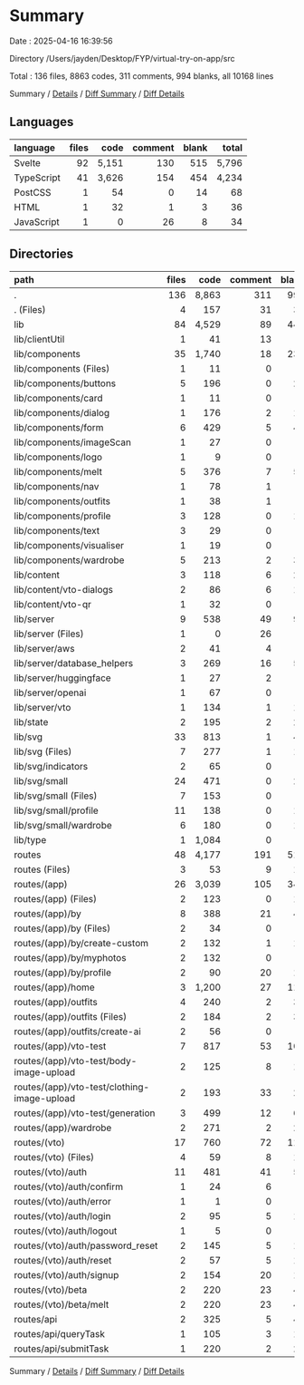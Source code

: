 # Summary

Date : 2025-04-16 16:39:56

Directory /Users/jayden/Desktop/FYP/virtual-try-on-app/src

Total : 136 files,  8863 codes, 311 comments, 994 blanks, all 10168 lines

Summary / [Details](details.md) / [Diff Summary](diff.md) / [Diff Details](diff-details.md)

## Languages
| language | files | code | comment | blank | total |
| :--- | ---: | ---: | ---: | ---: | ---: |
| Svelte | 92 | 5,151 | 130 | 515 | 5,796 |
| TypeScript | 41 | 3,626 | 154 | 454 | 4,234 |
| PostCSS | 1 | 54 | 0 | 14 | 68 |
| HTML | 1 | 32 | 1 | 3 | 36 |
| JavaScript | 1 | 0 | 26 | 8 | 34 |

## Directories
| path | files | code | comment | blank | total |
| :--- | ---: | ---: | ---: | ---: | ---: |
| . | 136 | 8,863 | 311 | 994 | 10,168 |
| . (Files) | 4 | 157 | 31 | 31 | 219 |
| lib | 84 | 4,529 | 89 | 447 | 5,065 |
| lib/clientUtil | 1 | 41 | 13 | 8 | 62 |
| lib/components | 35 | 1,740 | 18 | 235 | 1,993 |
| lib/components (Files) | 1 | 11 | 0 | 3 | 14 |
| lib/components/buttons | 5 | 196 | 0 | 28 | 224 |
| lib/components/card | 1 | 11 | 0 | 2 | 13 |
| lib/components/dialog | 1 | 176 | 2 | 18 | 196 |
| lib/components/form | 6 | 429 | 5 | 48 | 482 |
| lib/components/imageScan | 1 | 27 | 0 | 5 | 32 |
| lib/components/logo | 1 | 9 | 0 | 3 | 12 |
| lib/components/melt | 5 | 376 | 7 | 58 | 441 |
| lib/components/nav | 1 | 78 | 1 | 5 | 84 |
| lib/components/outfits | 1 | 38 | 1 | 7 | 46 |
| lib/components/profile | 3 | 128 | 0 | 15 | 143 |
| lib/components/text | 3 | 29 | 0 | 6 | 35 |
| lib/components/visualiser | 1 | 19 | 0 | 2 | 21 |
| lib/components/wardrobe | 5 | 213 | 2 | 35 | 250 |
| lib/content | 3 | 118 | 6 | 21 | 145 |
| lib/content/vto-dialogs | 2 | 86 | 6 | 14 | 106 |
| lib/content/vto-qr | 1 | 32 | 0 | 7 | 39 |
| lib/server | 9 | 538 | 49 | 99 | 686 |
| lib/server (Files) | 1 | 0 | 26 | 8 | 34 |
| lib/server/aws | 2 | 41 | 4 | 9 | 54 |
| lib/server/database_helpers | 3 | 269 | 16 | 51 | 336 |
| lib/server/huggingface | 1 | 27 | 2 | 5 | 34 |
| lib/server/openai | 1 | 67 | 0 | 7 | 74 |
| lib/server/vto | 1 | 134 | 1 | 19 | 154 |
| lib/state | 2 | 195 | 2 | 29 | 226 |
| lib/svg | 33 | 813 | 1 | 46 | 860 |
| lib/svg (Files) | 7 | 277 | 1 | 15 | 293 |
| lib/svg/indicators | 2 | 65 | 0 | 2 | 67 |
| lib/svg/small | 24 | 471 | 0 | 29 | 500 |
| lib/svg/small (Files) | 7 | 153 | 0 | 6 | 159 |
| lib/svg/small/profile | 11 | 138 | 0 | 11 | 149 |
| lib/svg/small/wardrobe | 6 | 180 | 0 | 12 | 192 |
| lib/type | 1 | 1,084 | 0 | 9 | 1,093 |
| routes | 48 | 4,177 | 191 | 516 | 4,884 |
| routes (Files) | 3 | 53 | 9 | 11 | 73 |
| routes/(app) | 26 | 3,039 | 105 | 346 | 3,490 |
| routes/(app) (Files) | 2 | 123 | 0 | 14 | 137 |
| routes/(app)/by | 8 | 388 | 21 | 44 | 453 |
| routes/(app)/by (Files) | 2 | 34 | 0 | 9 | 43 |
| routes/(app)/by/create-custom | 2 | 132 | 1 | 16 | 149 |
| routes/(app)/by/myphotos | 2 | 132 | 0 | 9 | 141 |
| routes/(app)/by/profile | 2 | 90 | 20 | 10 | 120 |
| routes/(app)/home | 3 | 1,200 | 27 | 119 | 1,346 |
| routes/(app)/outfits | 4 | 240 | 2 | 36 | 278 |
| routes/(app)/outfits (Files) | 2 | 184 | 2 | 30 | 216 |
| routes/(app)/outfits/create-ai | 2 | 56 | 0 | 6 | 62 |
| routes/(app)/vto-test | 7 | 817 | 53 | 107 | 977 |
| routes/(app)/vto-test/body-image-upload | 2 | 125 | 8 | 16 | 149 |
| routes/(app)/vto-test/clothing-image-upload | 2 | 193 | 33 | 22 | 248 |
| routes/(app)/vto-test/generation | 3 | 499 | 12 | 69 | 580 |
| routes/(app)/wardrobe | 2 | 271 | 2 | 26 | 299 |
| routes/(vto) | 17 | 760 | 72 | 114 | 946 |
| routes/(vto) (Files) | 4 | 59 | 8 | 11 | 78 |
| routes/(vto)/auth | 11 | 481 | 41 | 59 | 581 |
| routes/(vto)/auth/confirm | 1 | 24 | 6 | 6 | 36 |
| routes/(vto)/auth/error | 1 | 1 | 0 | 0 | 1 |
| routes/(vto)/auth/login | 2 | 95 | 5 | 10 | 110 |
| routes/(vto)/auth/logout | 1 | 5 | 0 | 2 | 7 |
| routes/(vto)/auth/password_reset | 2 | 145 | 5 | 16 | 166 |
| routes/(vto)/auth/reset | 2 | 57 | 5 | 10 | 72 |
| routes/(vto)/auth/signup | 2 | 154 | 20 | 15 | 189 |
| routes/(vto)/beta | 2 | 220 | 23 | 44 | 287 |
| routes/(vto)/beta/melt | 2 | 220 | 23 | 44 | 287 |
| routes/api | 2 | 325 | 5 | 45 | 375 |
| routes/api/queryTask | 1 | 105 | 3 | 16 | 124 |
| routes/api/submitTask | 1 | 220 | 2 | 29 | 251 |

Summary / [Details](details.md) / [Diff Summary](diff.md) / [Diff Details](diff-details.md)
